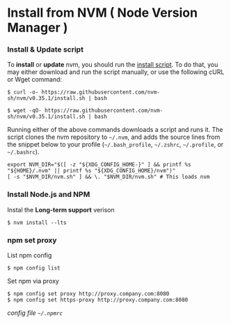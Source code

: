 # Install from NVM ( Node Version Manager )

### Install & Update script

To  **install**  or  **update**  nvm, you should run the  [install script](https://github.com/nvm-sh/nvm/blob/v0.35.1/install.sh). To do that, you may either download and run the script manually, or use the following cURL or Wget command:
```
$ curl -o- https://raw.githubusercontent.com/nvm-sh/nvm/v0.35.1/install.sh | bash

$ wget -qO- https://raw.githubusercontent.com/nvm-sh/nvm/v0.35.1/install.sh | bash
```
Running either of the above commands downloads a script and runs it. The script clones the nvm repository to  `~/.nvm`, and adds the source lines from the snippet below to your profile (`~/.bash_profile`,  `~/.zshrc`,  `~/.profile`, or  `~/.bashrc`).

```
export NVM_DIR="$([ -z "${XDG_CONFIG_HOME-}" ] && printf %s "${HOME}/.nvm" || printf %s "${XDG_CONFIG_HOME}/nvm")"
[ -s "$NVM_DIR/nvm.sh" ] && \. "$NVM_DIR/nvm.sh" # This loads nvm
```

### Install Node.js and NPM

Instal the **Long-term support** verison
```
$ nvm install --lts
```

### npm set proxy

List npm config
```
$ npm config list
```

Set npm via proxy
```
$ npm config set proxy http://proxy.company.com:8080
$ npm config set https-proxy http://proxy.company.com:8080
```

*config file `~/.npmrc`*
<!--stackedit_data:
eyJoaXN0b3J5IjpbLTM1NzU4MTg0MV19
-->
